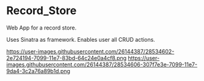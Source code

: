 # Record_Store
Web App for a record store.

Uses Sinatra as framework.
Enables user all CRUD actions.

https://user-images.githubusercontent.com/26144387/28534602-2e724194-7099-11e7-83bd-64c24e0a4cf8.png
https://user-images.githubusercontent.com/26144387/28534606-307f7e3e-7099-11e7-9da4-3c2a76a89b1d.png
